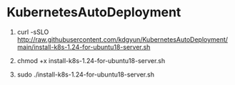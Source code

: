 # KubernetesAutoDeployment

1. curl -sSLO http://raw.githubusercontent.com/kdgyun/KubernetesAutoDeployment/main/install-k8s-1.24-for-ubuntu18-server.sh

2. chmod +x install-k8s-1.24-for-ubuntu18-server.sh

3. sudo ./install-k8s-1.24-for-ubuntu18-server.sh
